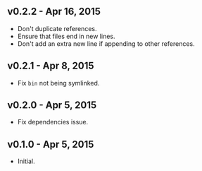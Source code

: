 ## v0.2.2 - Apr 16, 2015

* Don't duplicate references.
* Ensure that files end in new lines.
* Don't add an extra new line if appending to other references.

## v0.2.1 - Apr 8, 2015

* Fix `bin` not being symlinked.

## v0.2.0 - Apr 5, 2015

* Fix dependencies issue.

## v0.1.0 - Apr 5, 2015

* Initial.
